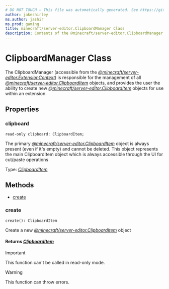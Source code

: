 ```yaml
---
# DO NOT TOUCH — This file was automatically generated. See https://github.com/mojang/minecraftapidocsgenerator to modify descriptions, examples, etc.
author: jakeshirley
ms.author: jashir
ms.prod: gaming
title: minecraft/server-editor.ClipboardManager Class
description: Contents of the @minecraft/server-editor.ClipboardManager class.
---
```

# ClipboardManager Class

The ClipboardManager (accessible from the [*@minecraft/server-editor.ExtensionContext*](../../minecraft/server-editor/ExtensionContext.md)) is responsible for the management of all [*@minecraft/server-editor.ClipboardItem*](../../minecraft/server-editor/ClipboardItem.md) objects, and provides the user the ability to create new [*@minecraft/server-editor.ClipboardItem*](../../minecraft/server-editor/ClipboardItem.md) objects for use within an extension.



## Properties

### **clipboard**
`read-only clipboard: ClipboardItem;`

The primary [*@minecraft/server-editor.ClipboardItem*](../../minecraft/server-editor/ClipboardItem.md) object is always present (even if it's empty) and cannot be deleted.  This object represents the main ClipboardItem object which is always accessible through the UI for cut/paste operations

Type: [*ClipboardItem*](ClipboardItem.md)

## Methods
- [create](#create)

### **create**
`
create(): ClipboardItem
`

Create a new  [*@minecraft/server-editor.ClipboardItem*](../../minecraft/server-editor/ClipboardItem.md) object

#### **Returns** [*ClipboardItem*](ClipboardItem.md)

> [!IMPORTANT]
> This function can't be called in read-only mode.

> [!WARNING]
> This function can throw errors.
